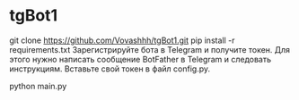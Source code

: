 # tgBot1
git clone https://github.com/Vovashhh/tgBot1.git
pip install -r requirements.txt
Зарегистрируйте бота в Telegram и получите токен. Для этого нужно написать сообщение BotFather в Telegram и следовать инструкциям.
Вставьте свой токен в файл config.py.

python main.py
